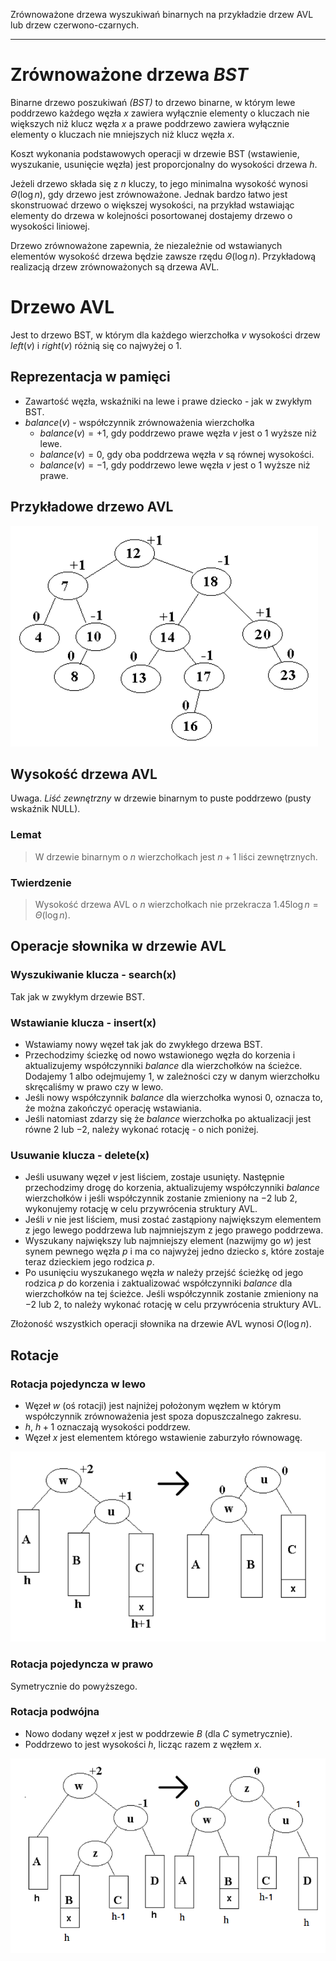 Zrównoważone drzewa wyszukiwań binarnych na przykładzie drzew AVL lub
drzew czerwono-czarnych.

---
# Zrównoważone drzewa *BST*
Binarne drzewo poszukiwań *(BST)* to drzewo binarne, w którym lewe poddrzewo każdego węzła $x$ zawiera wyłącznie elementy o kluczach nie większych niż klucz węzła $x$ a prawe poddrzewo zawiera wyłącznie elementy o kluczach nie mniejszych niż klucz węzła $x$.

Koszt wykonania podstawowych operacji w drzewie BST (wstawienie, wyszukanie, usunięcie węzła) jest proporcjonalny do wysokości drzewa $h$.

Jeżeli drzewo składa się z $n$ kluczy, to jego minimalna wysokość wynosi $\Theta(\log n)$, gdy drzewo jest zrównoważone. Jednak bardzo łatwo jest skonstruować drzewo o większej wysokości, na przykład wstawiając elementy do drzewa w kolejności posortowanej dostajemy drzewo o wysokości liniowej.

Drzewo zrównoważone zapewnia, że niezależnie od wstawianych elementów wysokość drzewa będzie zawsze rzędu $\Theta(\log n)$. Przykładową realizacją drzew zrównoważonych są drzewa AVL.

# Drzewo AVL
Jest to drzewo BST, w którym dla każdego wierzchołka $v$ wysokości drzew $left(v)$ i $right(v)$ różnią się co najwyżej o $1$.

## Reprezentacja w pamięci
* Zawartość węzła, wskaźniki na lewe i prawe dziecko - jak w zwykłym BST.
* $balance(v)$ - współczynnik zrównoważenia wierzchołka
	* $balance(v) = +1$, gdy poddrzewo prawe węzła $v$ jest o $1$ wyższe niż lewe.
	* $balance(v) = 0$, gdy oba poddrzewa węzła $v$ są równej wysokości.
	* $balance(v) = -1$, gdy poddrzewo lewe węzła $v$ jest o $1$ wyższe niż prawe.

## Przykładowe drzewo AVL

![](../../resources/II.2.3.AVL_example.png)

## Wysokość drzewa AVL
Uwaga. *Liść zewnętrzny* w drzewie binarnym to puste poddrzewo (pusty wskaźnik NULL).
### Lemat
> W drzewie binarnym o $n$ wierzchołkach jest $n+1$ liści zewnętrznych.

### Twierdzenie
> Wysokość drzewa AVL o $n$ wierzchołkach nie przekracza $1.45 \log n = \Theta(\log n)$.

## Operacje słownika w drzewie AVL
### Wyszukiwanie klucza - search(x)
Tak jak w zwykłym drzewie BST.

### Wstawianie klucza - insert(x)
*  Wstawiamy nowy węzeł tak jak do zwykłego drzewa BST.
*  Przechodzimy ściezkę od nowo wstawionego węzła do korzenia i aktualizujemy współczynniki $balance$ dla wierzchołków na ścieżce. Dodajemy 1 albo odejmujemy $1$, w zależności czy w danym wierzchołku skręcaliśmy w prawo czy w lewo.
* Jeśli nowy współczynnik $balance$ dla wierzchołka wynosi $0$, oznacza to, że można zakończyć operację wstawiania.
* Jeśli natomiast zdarzy się że $balance$ wierzchołka po aktualizacji jest równe $2$ lub $-2$, należy wykonać rotację - o nich poniżej.

### Usuwanie klucza - delete(x)
* Jeśli usuwany węzeł $v$ jest liściem, zostaje usunięty. Następnie przechodzimy drogę do korzenia, aktualizujemy współczynniki $balance$ wierzchołków i  jeśli współczynnik zostanie zmieniony na $-2$ lub $2$, wykonujemy rotację w celu przywrócenia struktury AVL.
*  Jeśli $v$ nie jest liściem, musi zostać zastąpiony największym elementem z jego lewego poddrzewa lub najmniejszym z jego prawego poddrzewa.
* Wyszukany największy lub najmniejszy element (nazwijmy go $w$) jest synem pewnego węzła $p$ i ma co najwyżej jedno dziecko $s$, które zostaje teraz dzieckiem jego rodzica $p$.
* Po usunięciu wyszukanego węzła $w$ należy przejść ścieżkę od jego rodzica $p$ do korzenia i zaktualizować współczynniki $balance$ dla wierzchołków na tej ścieżce. Jeśli współczynnik zostanie zmieniony na $-2$ lub $2$, to należy wykonać rotację w celu przywrócenia struktury AVL.

Złożoność wszystkich operacji słownika na drzewie AVL wynosi $O (\log n)$.

## Rotacje
### Rotacja pojedyncza w lewo
* Węzeł $w$ (oś rotacji) jest najniżej położonym węzłem w którym współczynnik zrównoważenia jest spoza dopuszczalnego zakresu.
* $h$, $h+1$ oznaczają wysokości poddrzew.
* Węzeł $x$ jest elementem którego wstawienie zaburzyło równowagę.

![](../../resources/II.2.3.rotation1.png)

### Rotacja pojedyncza w prawo
Symetrycznie do powyższego.

### Rotacja podwójna
* Nowo dodany węzeł $x$ jest w poddrzewie $B$ (dla $C$ symetrycznie).
* Poddrzewo to jest wysokości $h$, licząc razem z węzłem $x$.

![](../../resources/II.2.3.rotation2.png)
